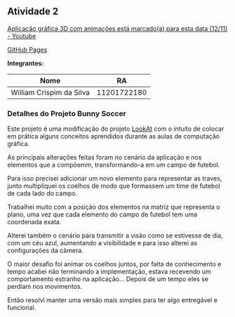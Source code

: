 ## Atividade 2

[Aplicação gráfica 3D com animações está marcado(a) para esta data (12/11) - Youtube](https://youtu.be/7eCoJ4HmlCI)

[GitHub Pages](https://williamcrispim.github.io/abcg-atividades/bunnySoccer/)

**Integrantes:**

| Nome    | RA |
| -------- | ------- |
| William Crispim da Silva  | 11201722180    |

### Detalhes do Projeto Bunny Soccer

Este projeto é uma modificação do projeto [LookAt](https://hbatagelo.github.io/cg/lookatproject.html) com o intuíto de colocar em prática alguns conceitos aprendidos durante as aulas de computação gráfica.

As principais alterações feitas foram no cenário da aplicação e nos elementos que a compõemm, transformando-a em um campo de futebol.

Para isso precisei adicionar um novo elemento para representar as traves, junto multipliquei os coelhos de modo que formassem um time de futebol de cada lado do campo.

Trabalhei muito com a posição dos elementos na matriz que representa o plano, uma vez que cada elemento do campo de futebol tem uma coordenada exata.

Alterei também o cenário para transmitir a visão como se estivesse de dia, com um céu azul, aumentando a visibilidade e para isso alterei as configurações da câmera.

O maior desafio foi animar os coelhos juntos, por falta de conhecimento e tempo acabei não terminando a implementação, estava recevendo um comportamento estranho na aplicação... Depois de um tempo eles se perdiam nos movimentos.

Então resolvi manter uma versão mais simples para ter algo entregável e funcional.
